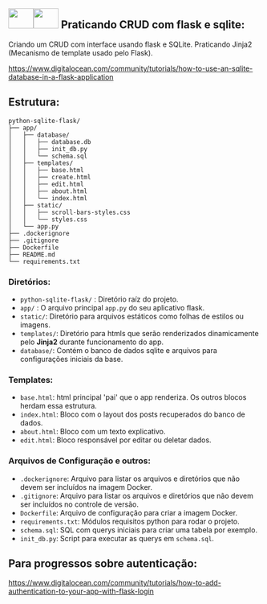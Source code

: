 
## <img src="https://cdn.jsdelivr.net/gh/devicons/devicon@latest/icons/flask/flask-original.svg" width="50" height="40"/><img src="https://cdn.jsdelivr.net/gh/devicons/devicon@latest/icons/sqlite/sqlite-original.svg" width="50" height="40"/> Praticando CRUD com flask e sqlite:
Criando um CRUD com interface usando flask e SQLite.
Praticando Jinja2 (Mecanismo de template usado pelo Flask).

https://www.digitalocean.com/community/tutorials/how-to-use-an-sqlite-database-in-a-flask-application

## Estrutura:

```
python-sqlite-flask/
├── app/
│   ├── database/
│   │   ├── database.db
│   │   ├── init_db.py
│   │   └── schema.sql
│   ├── templates/
│   │   ├── base.html
│   │   ├── create.html
│   │   ├── edit.html
│   │   ├── about.html
│   │   └── index.html
│   ├── static/
│   │   ├── scroll-bars-styles.css
│   │   └── styles.css
│   └── app.py
├── .dockerignore
├── .gitignore
├── Dockerfile
├── README.md
└── requirements.txt
```

### Diretórios:
- ``python-sqlite-flask/`` : Diretório raíz do projeto.
- ``app/`` : O arquivo principal ``app.py`` do seu aplicativo flask.
- ``static/``: Diretório para arquivos estáticos como folhas de estilos ou imagens.
- ``templates/``: Diretório para htmls que serão renderizados dinamicamente pelo **Jinja2** durante funcionamento do app.
- ``database/``: Contém o banco de dados sqlite e arquivos para configurações iniciais da base.

### Templates:
- ``base.html``: html principal 'pai' que o app renderiza. Os outros blocos herdam essa estrutura.
- ``index.html``: Bloco com o layout dos posts recuperados do banco de dados.
- ``about.html``: Bloco com um texto explicativo.
- ``edit.html``: Bloco responsável por editar ou deletar dados.

### Arquivos de Configuração e outros:
- ``.dockerignore``: Arquivo para listar os arquivos e diretórios que não devem ser incluídos na imagem Docker.
- ``.gitignore``: Arquivo para listar os arquivos e diretórios que não devem ser incluídos no controle de versão.
- ``Dockerfile``: Arquivo de configuração para criar a imagem Docker.
- ``requirements.txt``: Módulos requisitos python para rodar o projeto.
- ``schema.sql``: SQL com querys iniciais para criar uma tabela por exemplo.
- ``init_db.py``: Script para executar as querys em ``schema.sql``.

## Para progressos sobre autenticação:

https://www.digitalocean.com/community/tutorials/how-to-add-authentication-to-your-app-with-flask-login